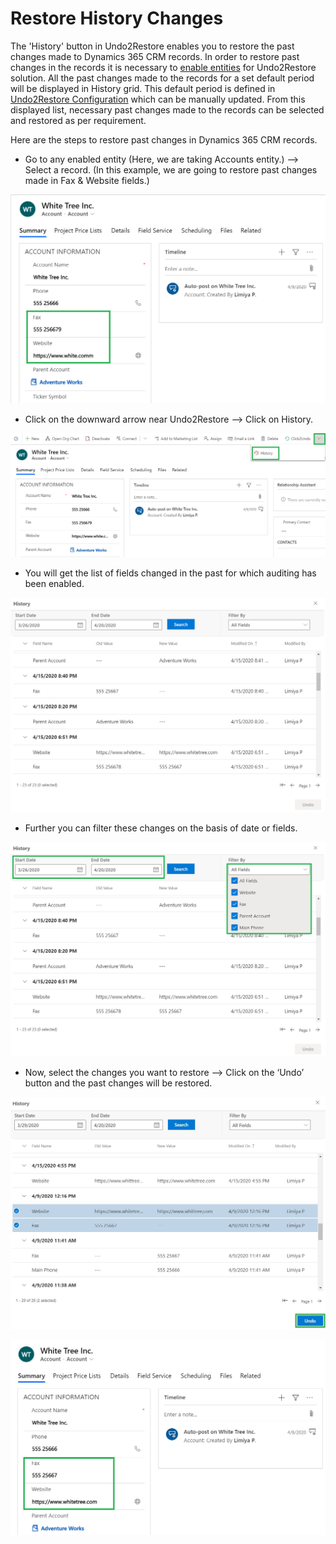 # Restore History Changes

The 'History' button in Undo2Restore enables you to restore the past changes made to Dynamics 365 CRM records. In order to restore past changes in the records it is necessary to [enable entities](https://docs.inogic.com/click2undo/configuration/enable-entities) for Undo2Restore solution. All the past changes made to the records for a set default period will be displayed in History grid. This default period is defined in [Undo2Restore Configuration](https://docs.inogic.com/click2undo/configuration/click2undo-configuration) which can be manually updated. From this displayed list, necessary past changes made to the records can be selected and restored as per requirement.

Here are the steps to restore past changes in Dynamics 365 CRM records.

* Go to any enabled entity (Here, we are taking Accounts entity.) --> Select a record. (In this example, we are going to restore past changes made in Fax & Website fields.)

![](<../../.gitbook/assets/His4.1 (1).png>)

* Click on the downward arrow near Undo2Restore --> Click on History.

![](../../.gitbook/assets/His4.2.png)

* You will get the list of fields changed in the past for which auditing has been enabled.

![](<../../.gitbook/assets/His3.5 (1).png>)

* Further you can filter these changes on the basis of date or fields.

![](<../../.gitbook/assets/His3.6 (1).png>)

* Now, select the changes you want to restore --> Click on the ‘Undo’ button and the past changes will be restored.

![](../../.gitbook/assets/His5.2.jpg)

![](../../.gitbook/assets/His4.4.png)

